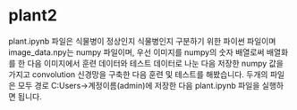 # plant2

plant.ipynb 파일은 식물병이 정상인지 식물병인지 구분하기 위한 파이썬 파일이며
image_data.npy는 numpy 파일이며, 우선 이미지를 numpy의 숫자 배열로써 배열화를 한 다음
이미지에서 훈련 데이터와 테스트 데이터로 나눈 다음
저장한 numpy 값을 가지고 convolution 신경망을 구축한 다음 훈련 및 테스트를 해봤습니다.
두개의 파일은 모두 경로 C:Users->계정이름(admin)에 저장한 다음 plant.ipynb 파일을 실행하면 됩니다.
